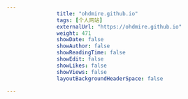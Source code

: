 ---
                title: "ohdmire.github.io"
                tags: [个人网站]
                externalUrl: "https://ohdmire.github.io"
                weight: 471
                showDate: false
                showAuthor: false
                showReadingTime: false
                showEdit: false
                showLikes: false
                showViews: false
                layoutBackgroundHeaderSpace: false
                ---

